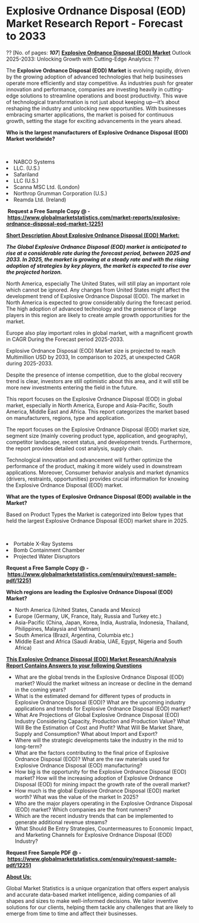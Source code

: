 <H1>Explosive Ordnance Disposal (EOD) Market Research Report - Forecast to 2033</H1><p>?? [No. of pages:&nbsp;<strong><em>107</em></strong>]&nbsp;<strong><a href="https://www.globalmarketstatistics.com/market-reports/explosive-ordnance-disposal-eod-market-12251">Explosive Ordnance Disposal (EOD)&nbsp;Market</a></strong>&nbsp;Outlook 2025-2033: Unlocking Growth with Cutting-Edge Analytics: ??</p><p>The <strong>Explosive Ordnance Disposal (EOD) Market</strong> is evolving rapidly, driven by the growing adoption of advanced technologies that help businesses operate more efficiently and stay competitive. As industries push for greater innovation and performance, companies are investing heavily in cutting-edge solutions to streamline operations and boost productivity. This wave of technological transformation is not just about keeping up&mdash;it&rsquo;s about reshaping the industry and unlocking new opportunities. With businesses embracing smarter applications, the market is poised for continuous growth, setting the stage for exciting advancements in the years ahead.</p><p><strong>Who is the largest manufacturers of Explosive Ordnance Disposal (EOD) Market worldwide?</strong></p><p>&nbsp;<li>NABCO Systems<li> LLC. (U.S.)<li>Safariland<li> LLC (U.S.)<li>Scanna MSC Ltd. (London)<li>Northrop Grumman Corporation (U.S.)<li>Reamda Ltd. (Ireland)</p><p>&nbsp;<strong>Request a Free Sample Copy @ -&nbsp;<a href="https://www.globalmarketstatistics.com/market-reports/explosive-ordnance-disposal-eod-market-12251">https://www.globalmarketstatistics.com/market-reports/explosive-ordnance-disposal-eod-market-12251</a></strong></p><p><strong><u>Short Description About Explosive Ordnance Disposal (EOD) Market:</u></strong></p><p><strong><em>The Global Explosive Ordnance Disposal (EOD) market is anticipated to rise at a considerable rate during the forecast period, between 2025 and 2033. In 2025, the market is growing at a steady rate and with the rising adoption of strategies by key players, the market is expected to rise over the projected horizon.</em></strong></p><p>North America, especially The United States, will still play an important role which cannot be ignored. Any changes from United States might affect the development trend of Explosive Ordnance Disposal (EOD). The market in North America is expected to grow considerably during the forecast period. The high adoption of advanced technology and the presence of large players in this region are likely to create ample growth opportunities for the market.</p><p>Europe also play important roles in global market, with a magnificent growth in CAGR During the Forecast period 2025-2033.</p><p>Explosive Ordnance Disposal (EOD) Market size is projected to reach Multimillion USD by 2033, In comparison to 2025, at unexpected CAGR during 2025-2033.</p><p>Despite the presence of intense competition, due to the global recovery trend is clear, investors are still optimistic about this area, and it will still be more new investments entering the field in the future.</p><p>This report focuses on the Explosive Ordnance Disposal (EOD) in global market, especially in North America, Europe and Asia-Pacific, South America, Middle East and Africa. This report categorizes the market based on manufacturers, regions, type and application.</p><p>The report focuses on the Explosive Ordnance Disposal (EOD) market size, segment size (mainly covering product type, application, and geography), competitor landscape, recent status, and development trends. Furthermore, the report provides detailed cost analysis, supply chain.</p><p>Technological innovation and advancement will further optimize the performance of the product, making it more widely used in downstream applications. Moreover, Consumer behavior analysis and market dynamics (drivers, restraints, opportunities) provides crucial information for knowing the Explosive Ordnance Disposal (EOD) market.</p><p><strong>What are the types of Explosive Ordnance Disposal (EOD) available in the Market?</strong></p><p>Based on Product Types the Market is categorized into Below types that held the largest Explosive Ordnance Disposal (EOD) market share in 2025.</p><p>&nbsp;<li>Portable X-Ray Systems<li> Bomb Containment Chamber<li> Projected Water Disruptors&nbsp;</p><p><strong>Request a Free Sample Copy @ -&nbsp;<a href="https://www.globalmarketstatistics.com/enquiry/request-sample-pdf/12251">https://www.globalmarketstatistics.com/enquiry/request-sample-pdf/12251</a></strong></p><p><strong>Which regions are leading the Explosive Ordnance Disposal (EOD) Market?</strong></p><ul><li>North America (United States, Canada and Mexico)</li><li>Europe (Germany, UK, France, Italy, Russia and Turkey etc.)</li><li>Asia-Pacific (China, Japan, Korea, India, Australia, Indonesia, Thailand, Philippines, Malaysia and Vietnam)</li><li>South America (Brazil, Argentina, Columbia etc.)</li><li>Middle East and Africa (Saudi Arabia, UAE, Egypt, Nigeria and South Africa)</li></ul><p><strong><u>This Explosive Ordnance Disposal (EOD) Market Research/Analysis Report Contains Answers to your following Questions</u></strong></p><ul><li>What are the global trends in the Explosive Ordnance Disposal (EOD) market? Would the market witness an increase or decline in the demand in the coming years?</li><li>What is the estimated demand for different types of products in Explosive Ordnance Disposal (EOD)? What are the upcoming industry applications and trends for Explosive Ordnance Disposal (EOD) market?</li><li>What Are Projections of Global Explosive Ordnance Disposal (EOD) Industry Considering Capacity, Production and Production Value? What Will Be the Estimation of Cost and Profit? What Will Be Market Share, Supply and Consumption? What about Import and Export?</li><li>Where will the strategic developments take the industry in the mid to long-term?</li><li>What are the factors contributing to the final price of Explosive Ordnance Disposal (EOD)? What are the raw materials used for Explosive Ordnance Disposal (EOD) manufacturing?</li><li>How big is the opportunity for the Explosive Ordnance Disposal (EOD) market? How will the increasing adoption of Explosive Ordnance Disposal (EOD) for mining impact the growth rate of the overall market?</li><li>How much is the global Explosive Ordnance Disposal (EOD) market worth? What was the value of the market In 2025?</li><li>Who are the major players operating in the Explosive Ordnance Disposal (EOD) market? Which companies are the front runners?</li><li>Which are the recent industry trends that can be implemented to generate additional revenue streams?</li><li>What Should Be Entry Strategies, Countermeasures to Economic Impact, and Marketing Channels for Explosive Ordnance Disposal (EOD) Industry?</li></ul><p><strong>Request Free Sample PDF @ -&nbsp;<a href="https://www.globalmarketstatistics.com/enquiry/request-sample-pdf/12251">https://www.globalmarketstatistics.com/enquiry/request-sample-pdf/12251</a></strong></p><p><strong><u>About Us:</u></strong></p><p>Global Market Statistics&nbsp;is a unique organization that offers expert analysis and accurate data-based market intelligence, aiding companies of all shapes and sizes to make well-informed decisions. We tailor inventive solutions for our clients, helping them tackle any challenges that are likely to emerge from time to time and affect their businesses.</p>
